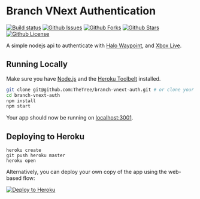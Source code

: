 Branch VNext Authentication
===
[![Build status](https://img.shields.io/travis/TheTree/branch-vnext-auth.svg?style=flat-square&label=windows%20build)]() [![Github Issues](https://img.shields.io/github/issues/TheTree/branch-vnext-auth.svg?style=flat-square)](https://github.com/TheTree/branch-vnext-auth/issues) [![Github Forks](https://img.shields.io/github/forks/TheTree/branch-vnext-auth.svg?style=flat-square)](https://github.com/TheTree/branch-vnext-auth/network) [![Github Stars](https://img.shields.io/github/stars/TheTree/branch-vnext-auth.svg?style=flat-square)](https://github.com/TheTree/branch-vnext-auth/stargazers) [![Github License](https://img.shields.io/github/license/thetree/branch-vnext-auth.svg?style=flat-square)](https://github.com/thetree/branch-vnext-auth/blob/master/LICENSE.md)

A simple nodejs api to authenticate with [Halo Waypoint](https://halowaypoint.com), and [Xbox Live](https://xboxlive.com).

## Running Locally

Make sure you have [Node.js](http://nodejs.org/) and the [Heroku Toolbelt](https://toolbelt.heroku.com/) installed.

```sh
git clone git@github.com:TheTree/branch-vnext-auth.git # or clone your own fork
cd branch-vnext-auth
npm install
npm start
```

Your app should now be running on [localhost:3001](http://localhost:3001/).

## Deploying to Heroku

```
heroku create
git push heroku master
heroku open
```

Alternatively, you can deploy your own copy of the app using the web-based flow:

[![Deploy to Heroku](https://www.herokucdn.com/deploy/button.png)](https://heroku.com/deploy)
